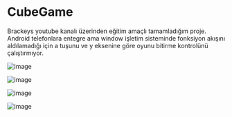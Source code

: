 # CubeGame


Brackeys youtube kanalı üzerinden eğitim amaçlı tamamladığım proje. Android telefonlara entegre ama
window işletim sisteminde fonksiyon akışını aldılamadığı için a tuşunu ve y eksenine göre oyunu bitirme kontrolünü çalıştırmıyor.



![image](https://user-images.githubusercontent.com/79372952/208203856-81956a5c-33cf-4cf3-b451-21b456ec3596.png)



![image](https://user-images.githubusercontent.com/79372952/208203887-3e1292df-1b95-4825-a78b-8f6342b2e916.png)



![image](https://user-images.githubusercontent.com/79372952/208203909-e4f65bce-e92f-4b83-9bba-0e8d0c4d2818.png)



![image](https://user-images.githubusercontent.com/79372952/208204207-3d1488f7-e704-4b80-bbcc-85f38fee9d50.png)
